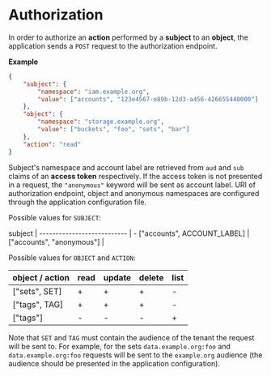 # Authorization

In order to authorize an **action** performed by a **subject** to an **object**, the application sends a `POST` request to the authorization endpoint.

**Example**

```json
{
    "subject": {
        "namespace": "iam.example.org",
        "value": ["accounts", "123e4567-e89b-12d3-a456-426655440000"]
    },
    "object": {
        "namespace": "storage.example.org",
        "value": ["buckets", "foo", "sets", "bar"]
    },
    "action": "read"
}
```

Subject's namespace and account label are retrieved from `aud` and `sub` claims of an **access token** respectively. If the access token is not presented in a request, the `"anonymous"` keyword will be sent as account label. URI of authorization endpoint, object and anonymous namespaces are configured through the application configuration file.

Possible values for `SUBJECT`:

subject                     |
--------------------------- | -
["accounts", ACCOUNT_LABEL] |
["accounts", "anonymous"]   |

Possible values for `OBJECT` and `ACTION`:

object / action                        | read | update | delete | list
-------------------------------------- | ---- | ------ | ------ | ----
["sets", SET]                          |    + |      + |      + | -
["tags", TAG]                          |    + |      + |      + | -
["tags"]                               |    - |      - |      - | +

Note that `SET` and `TAG` must contain the audience of the tenant the request will be sent to. For example, for the sets `data.example.org:foo` and `data.example.org:foo` requests will be sent to the `example.org` audience (the audience should be presented in the application configuration).
